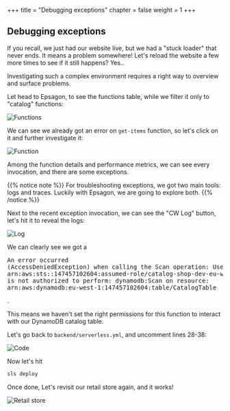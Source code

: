 +++
title = "Debugging exceptions"
chapter = false
weight = 1
+++

## Debugging exceptions

If you recall, we just had our website live, but we had a "stuck loader" that never ends. It means a problem somewhere! Let's reload the website a few more times to see if it still happens? Yes..

Investigating such a complex environment requires a right way to overview and surface problems.

Let head to Epsagon, to see the functions table, while we filter it only to "catalog" functions:

![Functions](/images/troubleshooting/functions.png)

We can see we already got an error on `get-items` function, so let's click on it and further investigate it:

![Function](/images/troubleshooting/function.png)

Among the function details and performance metrics, we can see every invocation, and there are some exceptions.

{{% notice note %}}
For troubleshooting exceptions, we got two main tools: logs and traces. Luckily with Epsagon, we are going to explore both.
{{% /notice %}}

Next to the recent exception invocation, we can see the "CW Log" button, let's hit it to reveal the logs:

![Log](/images/troubleshooting/log.png)

We can clearly see we got a <pre>An error occurred (AccessDeniedException) when calling the Scan operation: User: arn:aws:sts::147457102604:assumed-role/catalog-shop-dev-eu-west-1-lambdaRole/catalog-shop-dev-get-items is not authorized to perform: dynamodb:Scan on resource: arn:aws:dynamodb:eu-west-1:147457102604:table/CatalogTable</pre>.

This means we haven't set the right permissions for this function to interact with our DynamoDB catalog table.

Let's go back to `backend/serverless.yml`, and uncomment lines 28-38:

![Code](/images/troubleshooting/code.png)

Now let's hit
```bash
sls deploy
```

Once done, Let's revisit our retail store again, and it works!

![Retail store](/images/troubleshooting/website.png)